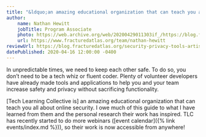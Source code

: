 ```yaml
---
title: "&ldquo;an amazing educational organization that can teach you all about online security.&rdquo;"
author:
    name: Nathan Hewitt
    jobTitle: Program Associate
    photo: https://web.archive.org/web/20200429011303if_/https://blog.fracturedatlas.org/hubfs/Nathan%20Hewitt.png
    url: https://www.fracturedatlas.org/team/nathan-hewitt
reviewUrl: https://blog.fracturedatlas.org/security-privacy-tools-artistic-collaboration
datePublished: 2020-04-16 12:00:00 -0400
---
```


In unpredictable times, we need to keep each other safe. To do so, you don’t need to be a tech whiz or fluent coder. Plenty of volunteer developers have already made tools and applications to help you and your team increase safety and privacy without sacrificing functionality.

[Tech Learning Collective is] an amazing educational organization that can teach you all about online security. I owe much of this guide to what I have learned from them and the personal research their work has inspired. TLC has recently started to do more webinars ([event calendar]({% link events/index.md %})), so their work is now accessible from anywhere!
